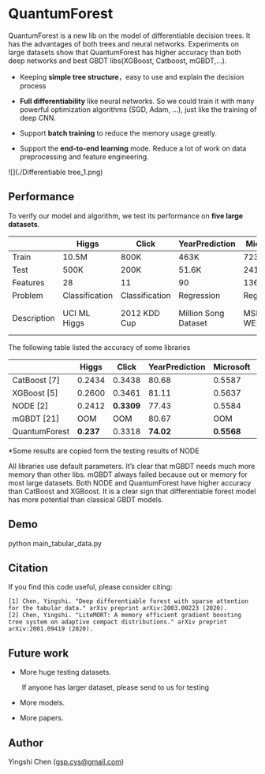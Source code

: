 # QuantumForest

QuantumForest is a new lib on the model of differentiable decision trees. It has the advantages of both trees and neural networks. Experiments on large datasets show that QuantumForest has higher accuracy than both deep networks and best GBDT libs(XGBoost, Catboost, mGBDT,...). 

- Keeping **simple tree structure**，easy to use and explain the decision process 

- **Full differentiability** like neural networks. So we could train it with many powerful optimization algorithms (SGD, Adam, …), just like the training of deep CNN.

- Support **batch training** to reduce the memory usage greatly.

- Support the **end-to-end learning** mode. 
Reduce a lot of work on data preprocessing and feature engineering. 
  
![](./Differentiable tree_1.png)
  
  

## Performance

To verify our model and algorithm, we test its performance on **five large datasets**. 

|             | Higgs          | Click          | YearPrediction       | Microsoft    | Yahoo               |
| ----------- | -------------- | -------------- | -------------------- | ------------ | ------------------- |
| Train       | 10.5M          | 800K           | 463K                 | 723K         | 544K                |
| Test        | 500K           | 200K           | 51.6K                | 241K         | 165K                |
| Features    | 28             | 11             | 90                   | 136          | 699                 |
| Problem     | Classification | Classification | Regression           | Regression   | Regression          |
| Description | UCI ML Higgs   | 2012 KDD Cup   | Million Song Dataset | MSLR-WEB 10k | Yahoo LETOR dataset |



The following table  listed the accuracy of some libraries

|               | Higgs     | Click      | YearPrediction | Microsoft  | Yahoo      |
| ------------- | --------- | ---------- | -------------- | ---------- | ---------- |
| CatBoost [7]  | 0.2434    | 0.3438     | 80.68          | 0.5587     | 0.5781     |
| XGBoost [5]   | 0.2600    | 0.3461     | 81.11          | 0.5637     | 0.5756     |
| NODE [2]      | 0.2412    | **0.3309** | 77.43          | 0.5584     | 0.5666     |
| mGBDT [21]    | OOM       | OOM        | 80.67          | OOM        | OOM        |
| QuantumForest | **0.237** | 0.3318     | **74.02**      | **0.5568** | **0.5656** |

*Some results are copied form the testing results of NODE 

 All libraries use default parameters. It’s clear that mGBDT needs much more memory than other libs. mGBDT always failed because out or memory for most large datasets. Both NODE and QuantumForest have higher accuracy than CatBoost and XGBoost. It is a clear sign that differentiable forest model has more potential than classical GBDT models. 



## Demo

python main_tabular_data.py



## Citation

If you find this code useful, please consider citing:

```
[1] Chen, Yingshi. "Deep differentiable forest with sparse attention for the tabular data." arXiv preprint arXiv:2003.00223 (2020).
[2] Chen, Yingshi. "LiteMORT: A memory efficient gradient boosting tree system on adaptive compact distributions." arXiv preprint arXiv:2001.09419 (2020).
```

## Future work

- More huge testing datasets.

  ​	If anyone has larger dataset, please send  to us for testing

- More models.	

- More papers.


## Author

Yingshi Chen (gsp.cys@gmail.com)

